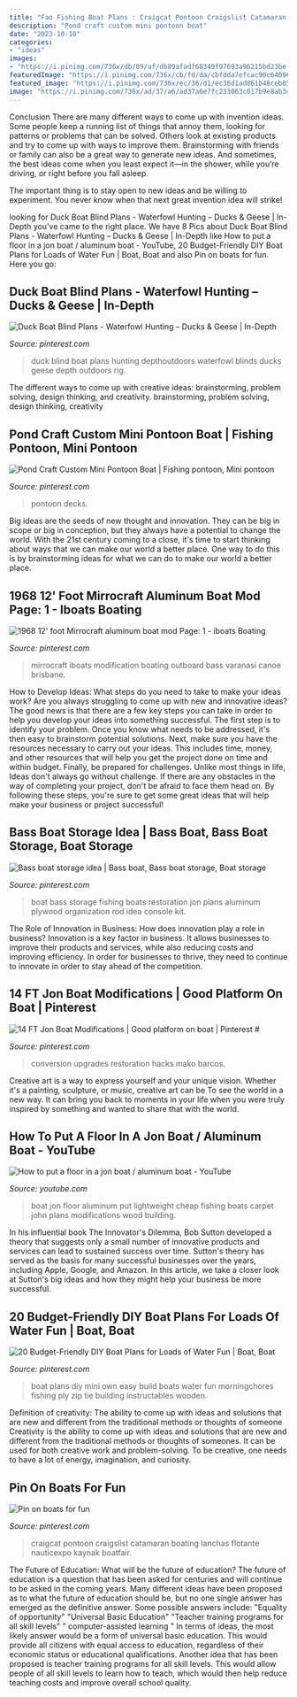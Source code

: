```yaml
---
title: "Fao Fishing Boat Plans : Craigcat Pontoon Craigslist Catamaran Boating Lanchas Flotante Nauticexpo Kaynak Boatfair"
description: "Pond craft custom mini pontoon boat"
date: "2023-10-10"
categories:
- "ideas"
images:
- "https://i.pinimg.com/736x/db/89/af/db89afadf68349f97693a96215bd23be.jpg"
featuredImage: "https://i.pinimg.com/736x/cb/fd/da/cbfdda7efcac96c640967e3bddf040e6.jpg"
featured_image: "https://i.pinimg.com/736x/ec/36/d1/ec36d1ad861b48ceb85292bae778e0b5.jpg"
image: "https://i.pinimg.com/736x/ad/37/a6/ad37a6e7fc233063c017b9e8ab3d5867.jpg"
---
```



Conclusion
There are many different ways to come up with invention ideas. Some people keep a running list of things that annoy them, looking for patterns or problems that can be solved. Others look at existing products and try to come up with ways to improve them.
 Brainstorming with friends or family can also be a great way to generate new ideas. And sometimes, the best ideas come when you least expect it—in the shower, while you’re driving, or right before you fall asleep.

The important thing is to stay open to new ideas and be willing to experiment. You never know when that next great invention idea will strike!

	

		
looking for Duck Boat Blind Plans - Waterfowl Hunting – Ducks &amp; Geese | In-Depth you've came to the right place. We have 8 Pics about Duck Boat Blind Plans - Waterfowl Hunting – Ducks &amp; Geese | In-Depth like How to put a floor in a jon boat / aluminum boat - YouTube, 20 Budget-Friendly DIY Boat Plans for Loads of Water Fun | Boat, Boat and also Pin on boats for fun. Here you go:
		
    
## Duck Boat Blind Plans - Waterfowl Hunting – Ducks &amp; Geese | In-Depth

<img loading=lazy src="https://i.pinimg.com/originals/85/1e/38/851e38d2b898e2412687876b79d099ec.jpg" onerror="this.onerror=null;this.src='https://tse4.mm.bing.net/th?id=OIP.ucKc0nDUFWdW8ykmGXPkXgAAAA&amp;pid=15.1';" alt="Duck Boat Blind Plans - Waterfowl Hunting – Ducks &amp; Geese | In-Depth">

_Source: pinterest.com_

>duck blind boat plans hunting depthoutdoors waterfowl blinds ducks geese depth outdoors rig. 

	

The different ways to come up with creative ideas: brainstorming, problem solving, design thinking, and creativity.
brainstorming, problem solving, design thinking, creativity

    
## Pond Craft Custom Mini Pontoon Boat | Fishing Pontoon, Mini Pontoon

<img loading=lazy src="https://i.pinimg.com/736x/c3/ac/e3/c3ace30c9a650d788adace3e514619e3.jpg" onerror="this.onerror=null;this.src='https://tse3.mm.bing.net/th?id=OIP.vCwGc2YqwANdOTmz_hcUuwHaFj&amp;pid=15.1';" alt="Pond Craft Custom Mini Pontoon Boat | Fishing pontoon, Mini pontoon">

_Source: pinterest.com_

>pontoon decks. 

	

Big ideas are the seeds of new thought and innovation. They can be big in scope or big in conception, but they always have a potential to change the world. With the 21st century coming to a close, it's time to start thinking about ways that we can make our world a better place. One way to do this is by brainstorming ideas for what we can do to make our world a better place.

    
## 1968 12&#039; Foot Mirrocraft Aluminum Boat Mod Page: 1 - Iboats Boating

<img loading=lazy src="https://i.pinimg.com/736x/ad/37/a6/ad37a6e7fc233063c017b9e8ab3d5867.jpg" onerror="this.onerror=null;this.src='https://tse4.mm.bing.net/th?id=OIP.1q3USaXSOuGaqjFD0qRCgQHaFj&amp;pid=15.1';" alt="1968 12&#039; foot Mirrocraft aluminum boat mod Page: 1 - iboats Boating">

_Source: pinterest.com_

>mirrocraft iboats modification boating outboard bass varanasi canoe brisbane. 

	

How to Develop Ideas: What steps do you need to take to make your ideas work?
Are you always struggling to come up with new and innovative ideas? The good news is that there are a few key steps you can take in order to help you develop your ideas into something successful. The first step is to identify your problem. Once you know what needs to be addressed, it's then easy to brainstorm potential solutions. Next, make sure you have the resources necessary to carry out your ideas. This includes time, money, and other resources that will help you get the project done on time and within budget. Finally, be prepared for challenges. Unlike most things in life, Ideas don't always go without challenge. If there are any obstacles in the way of completing your project, don't be afraid to face them head on. By following these steps, you're sure to get some great ideas that will help make your business or project successful!

    
## Bass Boat Storage Idea | Bass Boat, Bass Boat Storage, Boat Storage

<img loading=lazy src="https://i.pinimg.com/736x/52/7d/34/527d343f84a422b9e7f77eb830ea013c--bass-boat-ideas-fishing-tips.jpg" onerror="this.onerror=null;this.src='https://tse4.mm.bing.net/th?id=OIP.I-nT4X-o6DN_FTiLph5oKQAAAA&amp;pid=15.1';" alt="Bass boat storage idea | Bass boat, Bass boat storage, Boat storage">

_Source: pinterest.com_

>boat bass storage fishing boats restoration jon plans aluminum plywood organization rod idea console kit. 

	

The Role of Innovation in Business: How does innovation play a role in business?
Innovation is a key factor in business. It allows businesses to improve their products and services, while also reducing costs and improving efficiency. In order for businesses to thrive, they need to continue to innovate in order to stay ahead of the competition.

    
## 14 FT Jon Boat Modifications | Good Platform On Boat | Pinterest #

<img loading=lazy src="https://i.pinimg.com/736x/cb/fd/da/cbfdda7efcac96c640967e3bddf040e6.jpg" onerror="this.onerror=null;this.src='https://tse3.mm.bing.net/th?id=OIP.4VqUP5ORM1QkWkkzFhzT6gHaFj&amp;pid=15.1';" alt="14 FT Jon Boat Modifications | Good platform on boat | Pinterest #">

_Source: pinterest.com_

>conversion upgrades restoration hacks mako barcos. 

	

Creative art is a way to express yourself and your unique vision. Whether it's a painting, sculpture, or music, creative art can be To see the world in a new way. It can bring you back to moments in your life when you were truly inspired by something and wanted to share that with the world.

    
## How To Put A Floor In A Jon Boat / Aluminum Boat - YouTube

<img loading=lazy src="http://i.ytimg.com/vi/C0PpypzsvjU/maxresdefault.jpg" onerror="this.onerror=null;this.src='https://tse1.mm.bing.net/th?id=OIP.TTfmBi0M06gqfNN9xkZLbQHaEK&amp;pid=15.1';" alt="How to put a floor in a jon boat / aluminum boat - YouTube">

_Source: youtube.com_

>boat jon floor aluminum put lightweight cheap fishing boats carpet john plans modifications wood building. 

	

In his influential book The Innovator's Dilemma, Bob Sutton developed a theory that suggests only a small number of innovative products and services can lead to sustained success over time. Sutton's theory has served as the basis for many successful businesses over the years, including Apple, Google, and Amazon. In this article, we take a closer look at Sutton's big ideas and how they might help your business be more successful.

    
## 20 Budget-Friendly DIY Boat Plans For Loads Of Water Fun | Boat, Boat

<img loading=lazy src="https://i.pinimg.com/736x/ec/36/d1/ec36d1ad861b48ceb85292bae778e0b5.jpg" onerror="this.onerror=null;this.src='https://tse1.mm.bing.net/th?id=OIP.IQDhWyOcIhewPUGMGoqM5wHaE8&amp;pid=15.1';" alt="20 Budget-Friendly DIY Boat Plans for Loads of Water Fun | Boat, Boat">

_Source: pinterest.com_

>boat plans diy mini own easy build boats water fun morningchores fishing ply zip tie building instructables wooden. 

	

Definition of creativity: The ability to come up with ideas and solutions that are new and different from the traditional methods or thoughts of someone
Creativity is the ability to come up with ideas and solutions that are new and different from the traditional methods or thoughts of someones. It can be used for both creative work and problem-solving. To be creative, one needs to have a lot of energy, imagination, and curiosity.

    
## Pin On Boats For Fun

<img loading=lazy src="https://i.pinimg.com/736x/db/89/af/db89afadf68349f97693a96215bd23be.jpg" onerror="this.onerror=null;this.src='https://tse1.mm.bing.net/th?id=OIP.KtrU_-i7xnLUbtocvmSl0gHaF6&amp;pid=15.1';" alt="Pin on boats for fun">

_Source: pinterest.com_

>craigcat pontoon craigslist catamaran boating lanchas flotante nauticexpo kaynak boatfair. 

	

The Future of Education: What will be the future of education?
The future of education is a question that has been asked for centuries and will continue to be asked in the coming years. Many different ideas have been proposed as to what the future of education should be, but no one single answer has emerged as the definitive answer. Some possible answers include: 
"Equality of opportunity" 
"Universal Basic Education" 
"Teacher training programs for all skill levels" 
" computer-assisted learning "
In terms of ideas, the most likely answer would be a form of universal basic education. This would provide all citizens with equal access to education, regardless of their economic status or educational qualifications. Another idea that has been proposed is teacher training programs for all skill levels. This would allow people of all skill levels to learn how to teach, which would then help reduce teaching costs and improve overall school quality.

